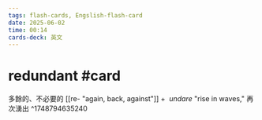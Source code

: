 ```yaml
---
tags: flash-cards, Engslish-flash-card
date: 2025-06-02
time: 00:14
cards-deck: 英文
---
```


# redundant #card 
多餘的、不必要的
[[re- "again, back, against"]] +  _undare_ "rise in waves,"
再次湧出
^1748794635240
